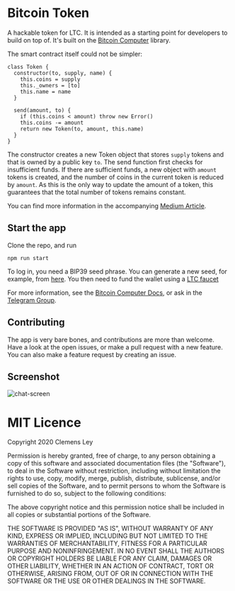 # Bitcoin Token

A hackable token for LTC. It is intended as a starting point for developers to build on top of. It's built on the [Bitcoin Computer](http://bitcoincomputer.io) library.

The smart contract itself could not be simpler:

````
class Token {
  constructor(to, supply, name) {
    this.coins = supply
    this._owners = [to]
    this.name = name
  }

  send(amount, to) {
    if (this.coins < amount) throw new Error()
    this.coins -= amount
    return new Token(to, amount, this.name)
  }
}
````

The constructor creates a new Token object that stores ``supply`` tokens and that is owned by a public key ``to``. The send function first checks for insufficient funds. If there are sufficient funds, a new object with ``amount`` tokens is created, and the number of coins in the current token is reduced by ``amount``. As this is the only way to update the amount of a token, this guarantees that the total number of tokens remains constant.

You can find more information in the accompanying [Medium Article](https://medium.com/@clemensley/how-to-build-a-token-on-bitcoin-in-javascript-c2439cf1b273).

## Start the app

Clone the repo, and run

````
npm run start
````

To log in, you need a BIP39 seed phrase. You can generate a new seed, for example, from [here](https://iancoleman.io/bip39/). You then need to fund the wallet using a [LTC faucet](https://testnet-faucet.com/ltc-testnet/)

For more information, see the [Bitcoin Computer Docs](https://docs.bitcoincomputer.io/getting-started/run-in-a-browser), or ask in the [Telegram Group](https://t.me/joinchat/FMrjOUWRuUkNuIt7zJL8tg).

## Contributing

The app is very bare bones, and contributions are more than welcome. Have a look at the open issues, or make a pull request with a new feature. You can also make a feature request by creating an issue.

## Screenshot

![chat-screen](https://i.ibb.co/hMqsDjQ/Screen-Shot-2020-09-23-at-00-16-18.png)

# MIT Licence

Copyright 2020 Clemens Ley

Permission is hereby granted, free of charge, to any person obtaining a copy of this software and associated documentation files (the "Software"), to deal in the Software without restriction, including without limitation the rights to use, copy, modify, merge, publish, distribute, sublicense, and/or sell copies of the Software, and to permit persons to whom the Software is furnished to do so, subject to the following conditions:

The above copyright notice and this permission notice shall be included in all copies or substantial portions of the Software.

THE SOFTWARE IS PROVIDED "AS IS", WITHOUT WARRANTY OF ANY KIND, EXPRESS OR IMPLIED, INCLUDING BUT NOT LIMITED TO THE WARRANTIES OF MERCHANTABILITY, FITNESS FOR A PARTICULAR PURPOSE AND NONINFRINGEMENT. IN NO EVENT SHALL THE AUTHORS OR COPYRIGHT HOLDERS BE LIABLE FOR ANY CLAIM, DAMAGES OR OTHER LIABILITY, WHETHER IN AN ACTION OF CONTRACT, TORT OR OTHERWISE, ARISING FROM, OUT OF OR IN CONNECTION WITH THE SOFTWARE OR THE USE OR OTHER DEALINGS IN THE SOFTWARE.

